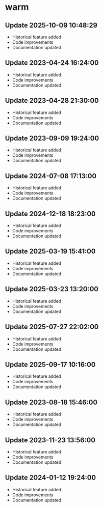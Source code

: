 # warm

## Update 2025-10-09 10:48:29
- Historical feature added
- Code improvements
- Documentation updated

## Update 2023-04-24 16:24:00
- Historical feature added
- Code improvements
- Documentation updated

## Update 2023-04-28 21:30:00
- Historical feature added
- Code improvements
- Documentation updated

## Update 2023-09-09 19:24:00
- Historical feature added
- Code improvements
- Documentation updated

## Update 2024-07-08 17:13:00
- Historical feature added
- Code improvements
- Documentation updated

## Update 2024-12-18 18:23:00
- Historical feature added
- Code improvements
- Documentation updated

## Update 2025-03-19 15:41:00
- Historical feature added
- Code improvements
- Documentation updated

## Update 2025-03-23 13:20:00
- Historical feature added
- Code improvements
- Documentation updated

## Update 2025-07-27 22:02:00
- Historical feature added
- Code improvements
- Documentation updated

## Update 2025-09-17 10:16:00
- Historical feature added
- Code improvements
- Documentation updated

## Update 2023-08-18 15:46:00
- Historical feature added
- Code improvements
- Documentation updated

## Update 2023-11-23 13:56:00
- Historical feature added
- Code improvements
- Documentation updated

## Update 2024-01-12 19:24:00
- Historical feature added
- Code improvements
- Documentation updated